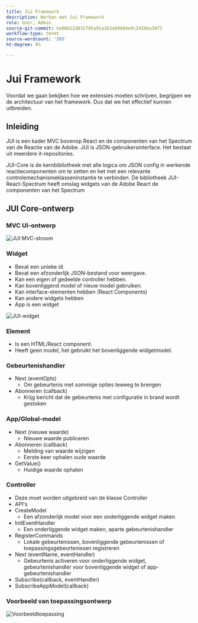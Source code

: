 ```yaml
---
title: Jui Framework
description: Werken met Jui Framework
role: User, Admin
source-git-commit: be06612d832785a91a3b2a89b84e0c2438ba30f2
workflow-type: tm+mt
source-wordcount: '265'
ht-degree: 0%

---
```


# Jui Framework

Voordat we gaan bekijken hoe we extensies moeten schrijven, begrijpen we de architectuur van het framework.
Dus dat we het effectief kunnen uitbreiden.

## Inleiding

JUI is een kader MVC bovenop React en de componenten van het Spectrum van de Reactie van de Adobe. JUI is JSON-gebruikersinterface. Het bestaat uit meerdere it-repositories.

JUI-Core is de kernbibliotheek met alle logica om JSON config in werkende reactiecomponenten om te zetten en het met een relevante controlemechanismeklasseninstantie te verbinden.
De bibliotheek JUI-React-Spectrum heeft omslag widgets van de Adobe React de componenten van het Spectrum

## JUI Core-ontwerp

### MVC UI-ontwerp

![JUI MVC-stroom](./imgs/jui-mvc-flow.png)

### Widget

- Bevat een unieke id.
- Bevat een afzonderlijk JSON-bestand voor weergave.
- Kan een eigen of gedeelde controller hebben.
- Kan bovenliggend model of nieuw model gebruiken.
- Kan interface-elementen hebben (React Components)
- Kan andere widgets hebben
- App is een widget

![JUI-widget](./imgs/jui-widget.png)

### Element

- Is een HTML/React component.
- Heeft geen model, het gebruikt het bovenliggende widgetmodel.

### Gebeurtenishandler

- Next (eventOpts)
   - Om gebeurtenis met sommige opties teweeg te brengen
- Abonneren (callback)
   - Krijg bericht dat de gebeurtenis met configuratie in brand wordt gestoken

### App/Global-model

- Next (nieuwe waarde)
   - Nieuwe waarde publiceren
- Abonneren (callback)
   - Melding van waarde wijzigen
   - Eerste keer ophalen oude waarde
- GetValue()
   - Huidige waarde ophalen

### Controller

- Deze moet worden uitgebreid van de klasse Controller
- API&#39;s
- CreateModel
   - Een afzonderlijk model voor een onderliggende widget maken
- InitEventHandler
   - Een onderliggende widget maken, aparte gebeurtenishandler
- RegisterCommands
   - Lokale gebeurtenissen, bovenliggende gebeurtenissen of toepassingsgebeurtenissen registreren
- Next (eventName, eventHandler)
   - Gebeurtenis activeren voor onderliggende widget, gebeurtenishandler voor bovenliggende widget of app-gebeurtenishandler
- Subscribe(callback, eventHandler)
- SubscribeAppModel(callback)

### Voorbeeld van toepassingsontwerp

![Voorbeeldtoepassing](./imgs/jui-sample-app.png)
